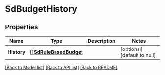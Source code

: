 # SdBudgetHistory

## Properties
Name | Type | Description | Notes
------------ | ------------- | ------------- | -------------
**History** | [**[]SdRuleBasedBudget**](SDRuleBasedBudget.md) |  | [optional] [default to null]

[[Back to Model list]](../README.md#documentation-for-models) [[Back to API list]](../README.md#documentation-for-api-endpoints) [[Back to README]](../README.md)

